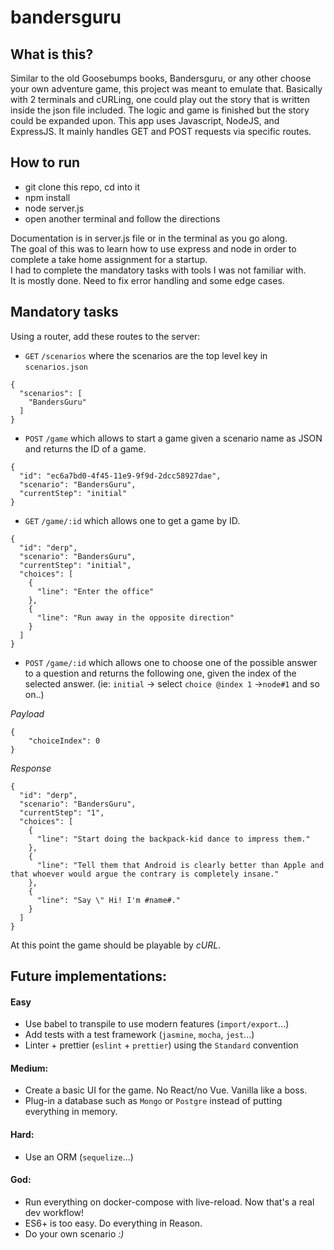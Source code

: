 # bandersguru

## What is this?

Similar to the old Goosebumps books, Bandersguru, or any other choose your own adventure game, this project was meant to emulate that. Basically with 2 terminals and cURLing, one could play out the story that is written inside the json file included. The logic and game is finished but the story could be expanded upon. This app uses Javascript, NodeJS, and ExpressJS. It mainly handles GET and POST requests via specific routes.

## How to run

* git clone this repo, cd into it
* npm install
* node server.js
* open another terminal and follow the directions  

Documentation is in server.js file or in the terminal as you go along.    
The goal of this was to learn how to use express and node in order to complete a take home assignment for a startup.  
I had to complete the mandatory tasks with tools I was not familiar with.   
It is mostly done. Need to fix error handling and some edge cases.  

## Mandatory tasks

Using a router, add these routes to the server:

- `GET` `/scenarios` where the scenarios are the top level key in `scenarios.json`

```
{
  "scenarios": [
    "BandersGuru"
  ]
}
```
- `POST`  `/game` which allows to start a game given a scenario name as JSON and returns the ID of a game.

```
{
  "id": "ec6a7bd0-4f45-11e9-9f9d-2dcc58927dae",
  "scenario": "BandersGuru",
  "currentStep": "initial"
}
```
- `GET` `/game/:id` which allows one to get a game by ID.
```
{
  "id": "derp",
  "scenario": "BandersGuru",
  "currentStep": "initial",
  "choices": [
    {
      "line": "Enter the office"
    },
    {
      "line": "Run away in the opposite direction"
    }
  ]
}
```
- `POST` `/game/:id` which allows one to choose one of the possible answer to a question and returns the following one, given the index of the selected answer. (ie: `initial` -> select `choice @index 1`  ->`node#1` and so on..)


*Payload*
``` 
{
    "choiceIndex": 0
}
```

*Response*
```
{
  "id": "derp",
  "scenario": "BandersGuru",
  "currentStep": "1",
  "choices": [
    {
      "line": "Start doing the backpack-kid dance to impress them."
    },
    {
      "line": "Tell them that Android is clearly better than Apple and that whoever would argue the contrary is completely insane."
    },
    {
      "line": "Say \" Hi! I'm #name#."
    }
  ]
}
```

At this point the game should be playable by *cURL*.


## Future implementations: 

#### Easy

- Use babel to transpile to use modern features (`import/export`...)
- Add tests with a test framework (`jasmine`, `mocha`, `jest`...)
- Linter + prettier (`eslint` + `prettier`) using the `Standard` convention

#### Medium:

- Create a basic UI for the game. No React/no Vue. Vanilla like a boss.
- Plug-in a database such as `Mongo` or `Postgre` instead of putting everything in memory.

#### Hard:

- Use an ORM (`sequelize`...)

#### God:

- Run everything on docker-compose with live-reload. Now that's a real dev workflow!
- ES6+ is too easy. Do everything in Reason.
- Do your own scenario *:)*
